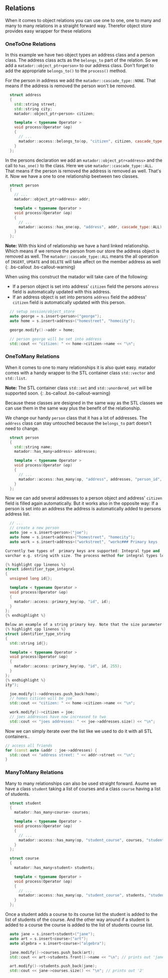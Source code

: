 ## Relations

When it comes to object relations you can use one to one, one to many and
many to many relations in a straight forward way. Therefor object store provides
easy wrapper for these relations

### OneToOne Relations

In this example we have two object types an address class
and a person class. The address class acts as the ```belongs_to``` part
of the relation. So we add a ```matador::object_ptr<person>``` to our address
class. Don't forget to add the appropriate ```belongs_to()``` to the
```process()``` method.

For the person in address we add the ```matador::cascade_type::NONE```. That means if
the address is removed the person won't be removed.

```cpp
  struct address
  {
    std::string street;
    std::string city;
    matador::object_ptr<person> citizen;

    template < typename Operator >
    void process(Operator &op)
    {
      // ...
      matador::access::belongs_to(op, "citizen", citizen, cascade_type::NONE);
    }
  };
```

In the persons declaration we add an ```matador::object_ptr<address>``` and
the call to ```has_one()``` to the class. Here we use ```matador::cascade_type::ALL```.
That means if the person is removed the address is removed as well.
That's it. Now we have a one to one relationship beetween two classes.

```cpp
  struct person
  {
    // ...
    matador::object_ptr<address> addr;

    template < typename Operator >
    void process(Operator &op)
    {
      // ...
      matador::access::has_one(op, "address", addr, cascade_type::ALL);
    }
  };
```

**Note:** With this kind of relationship we have a hard linked
relationship. Which means if we remove the person from
our store the address object is removed as well. The
```matador::cascade_type::ALL``` means the all operation of
```INSERT```, ```UPDATE``` and ```DELETE``` will take
affect on the member address as well
{: .bs-callout .bs-callout-warning}

When using this construct the matador will take care of the following:

- If a person object is set into address' ```citizen``` field the persons
```address``` field is automatically updated with this address.
- If an address object is set into persons ```address``` field the address'
```citizen``` field is automatically updated with this person.

```cpp
  // setup session/object_store
  auto george = s.insert<person>("george");
  auto home = s.insert<address>("homestreet", "homecity");

  george.modify()->addr = home;

  // person george will be set into address
  std::cout << "citizen: " << home->citizen->name << "\n";
```

### OneToMany Relations

When it comes to one to many relationships it is also
quiet easy. matador comes with a handy wrapper to the STL container
class ```std::vector``` and ```std::list```.

**Note:** The STL container class ```std::set``` and ```std::unordered_set```
will be supported soon.
{: .bs-callout .bs-callout-warning}

Because these classes are designed in the same way as
the STL classes we can use them in the same way plus the
benefit of the relationship.

We change our handy ```person``` class that it has a lot of addresses.
The ```address``` class can stay untouched because the ```belongs_to``` part
doesn't need to change.

```cpp
  struct person
  {
    std::string name;
    matador::has_many<address> addresses;

    template < typename Operator >
    void process(Operator &op)
    {
      // ...
      matador::access::has_many(op, "address", addresses, "person_id", "address_id");
    }
  };
```
Now we can add several addresses to a person object and address' ```citizen```
field is filled again automatically.
But it works also in the opposite way: If a person is set into an address the
address is automatically added to persons address list.

```cpp
  // ...
  // create a new person
  auto joe = s.insert<person>("joe");
  auto home = s.insert<address>("homestreet", "homecity");
  auto work = s.insert<address>("workstreet", "workc### Primary keys

Currently two types of  primary keys are supported: Integral type and
varchar e.g. string with size. The process method for integral types looks like this:

{% highlight cpp linenos %}
struct identifier_type_integral
{
  unsigned long id{};

  template < typename Operator >
  void process(Operator &op)
  {
    matador::access::primary_key(op, "id", id);
  }
};
{% endhighlight %}

Below an example of a string primary key. Note that the size parameter is mandatory.
{% highlight cpp linenos %}
struct identifier_type_string
{
  std::string id{};

  template < typename Operator >
  void process(Operator &op)
  {
    matador::access::primary_key(op, "id", id, 255);
  }
};
{% endhighlight %}
ity");

  joe.modify()->addresses.push_back(home);
  // homes citicen will be joe
  std::cout << "citizen: " << home->citizen->name << "\n";

  work.modify()->citizen = joe;
  // joes addresses have now increased to two
  std::cout << "joes addresses: " << joe->addresses.size() << "\n";
  ```

  Now we can simply iterate over the list like we used to
  do it with all STL containers..

  ```cpp
  // access all friends
  for (const auto &addr : joe->addresses) {
    std::cout << "address street: " << addr->street << "\n";
  }
```

### ManyToMany Relations

Many to many relationships can also be used straight forward. Asume we
have a class ```student``` taking a list of courses and a class ```course```
having a list of students.

```cpp
  struct student
  {
    matador::has_many<course> courses;

    template < typename Operator >
    void process(Operator &op)
    {
      // ...
      matador::access::has_many(op, "student_course", courses, "student_id", "course_id");
    }
  };

  struct course
  {
    matador::has_many<student> students;

    template < typename Operator >
    void process(Operator &op)
    {
      // ...
      matador::access::has_many(op, "student_course", students, "student_id", "course_id");
    }
  };
```
Once a student adds a course to its course list the student is added to the list
of students of the course. And the other way around if a student is added to a course
the course is added to the list of students course list.

```cpp
  auto jane = s.insert<student>("jane");
  auto art = s.insert<course>("art");
  auto algebra = s.insert<course>("algebra");

  jane.modify()->courses.push_back(art);
  std::cout << art->students.front()->name << "\n"; // prints out 'jane'

  art.modify()->students.push_back(jane);
  std::cout << jane->courses.size() << "\n"; // prints out '2'
```
